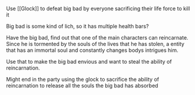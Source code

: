 Use [[Glock]] to defeat big bad by everyone sacrificing their life force to kill it

Big bad is some kind of lich, so it has multiple health bars?

Have the big bad, find out that one of the main characters can reincarnate. Since he is tormented by the souls of the lives that he has stolen, a entity that has an immortal soul and constantly changes bodys intrigues him.

Use that to make the big bad envious and want to steal the ability of reincarnation.

Might end in the party using the glock to sacrifice the ability of reincarnation to release all the souls the big bad has absorbed
